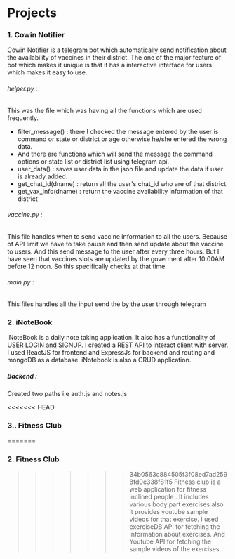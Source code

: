 # Projects



### 1. Cowin Notifier
Cowin Notifier is a telegram bot which automatically send notification about the availability of vaccines in their district. The one of the major feature of bot which makes it unique is that it has a interactive interface for users which makes it easy to use.

###### helper.py : 
This was the file which was having all the functions which are used frequently.
* filter_message() : there I checked the message entered by the user is command or state or district or age otherwise he/she entered the wrong data.
* And there are functions which will send the message the command options or state list or district list using telegram api. 
* user_data() : saves user data in the json file and update the data if user is already added.
* get_chat_id(dname) : return all the user's chat_id who are of that district.
* get_vax_info(dname) : return the vaccine availability information of that district

###### vaccine.py : 
This file handles when to send vaccine information to all the users. Because of API limit we have to take pause and then send update about the vaccine to users.
And this send message to the user after every three hours. But I have seen that vaccines slots are updated by the goverment after 10:00AM before 12 noon. So this specifically checks at that time.

###### main.py :
This files handles all the input send the by the user through telegram



### 2. iNoteBook

iNoteBook is a daily note taking application. It also has a functionality of USER LOGIN and SIGNUP. I created a REST API to interact client with server. I used ReactJS for frontend and ExpressJs for backend and routing and mongoDB as a database. iNotebook is also a CRUD application.

##### Backend :
Created two paths i.e  auth.js and notes.js




<<<<<<< HEAD


### 3.. Fitness Club
=======
### 2. Fitness Club
>>>>>>> 34b0563c884505f3f08ed7ad2598fd0e338f81f5
Fitness club is a web application for fitness inclined people . It includes various body part exercises also it provides youtube sample videos for that exercise. I used exerciseDB API for fetching the information about exercises. And Youtube API for fetching the sample videos of the exercises. 